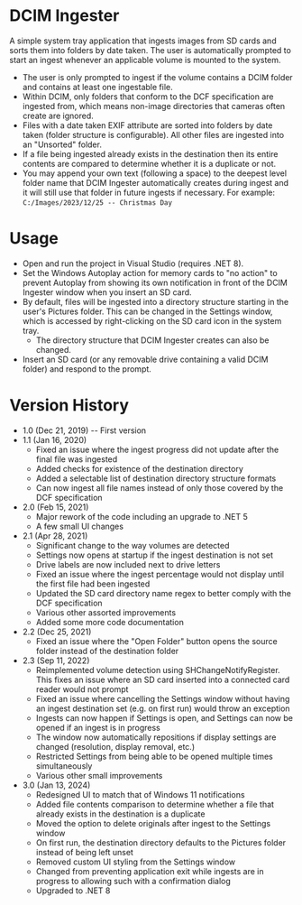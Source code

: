# DCIM Ingester
A simple system tray application that ingests images from SD cards and sorts them into folders by date taken. The user is automatically prompted to start an ingest whenever an applicable volume is mounted to the system.

- The user is only prompted to ingest if the volume contains a DCIM folder and contains at least one ingestable file.
- Within DCIM, only folders that conform to the DCF specification are ingested from, which means non-image directories that cameras often create are ignored.
- Files with a date taken EXIF attribute are sorted into folders by date taken (folder structure is configurable). All other files are ingested into an "Unsorted" folder.
- If a file being ingested already exists in the destination then its entire contents are compared to determine whether it is a duplicate or not.
- You may append your own text (following a space) to the deepest level folder name that DCIM Ingester automatically creates during ingest and it will still use that folder in future ingests if necessary. For example: `C:/Images/2023/12/25 -- Christmas Day`

# Usage
- Open and run the project in Visual Studio (requires .NET 8).
- Set the Windows Autoplay action for memory cards to "no action" to prevent Autoplay from showing its own notification in front of the DCIM Ingester window when you insert an SD card.
- By default, files will be ingested into a directory structure starting in the user's Pictures folder. This can be changed in the Settings window, which is accessed by right-clicking on the SD card icon in the system tray.
	- The directory structure that DCIM Ingester creates can also be changed.
- Insert an SD card (or any removable drive containing a valid DCIM folder) and respond to the prompt.

# Version History
- 1.0 (Dec 21, 2019) -- First version
- 1.1 (Jan 16, 2020)
	- Fixed an issue where the ingest progress did not update after the final file was ingested
	- Added checks for existence of the destination directory
	- Added a selectable list of destination directory structure formats
	- Can now ingest all file names instead of only those covered by the DCF specification
- 2.0 (Feb 15, 2021)
	- Major rework of the code including an upgrade to .NET 5
	- A few small UI changes
- 2.1 (Apr 28, 2021)
	- Significant change to the way volumes are detected
	- Settings now opens at startup if the ingest destination is not set
	- Drive labels are now included next to drive letters
	- Fixed an issue where the ingest percentage would not display until the first file had been ingested
	- Updated the SD card directory name regex to better comply with the DCF specification
	- Various other assorted improvements
	- Added some more code documentation
- 2.2 (Dec 25, 2021)
	- Fixed an issue where the "Open Folder" button opens the source folder instead of the destination folder
- 2.3 (Sep 11, 2022)
	- Reimplemented volume detection using SHChangeNotifyRegister. This fixes an issue where an SD card inserted into a connected card reader would not prompt
	- Fixed an issue where cancelling the Settings window without having an ingest destination set (e.g. on first run) would throw an exception
	- Ingests can now happen if Settings is open, and Settings can now be opened if an ingest is in progress
	- The window now automatically repositions if display settings are changed (resolution, display removal, etc.)
	- Restricted Settings from being able to be opened multiple times simultaneously
	- Various other small improvements
- 3.0 (Jan 13, 2024)
	- Redesigned UI to match that of Windows 11 notifications
	- Added file contents comparison to determine whether a file that already exists in the destination is a duplicate
	- Moved the option to delete originals after ingest to the Settings window
	- On first run, the destination directory defaults to the Pictures folder instead of being left unset
	- Removed custom UI styling from the Settings window
	- Changed from preventing application exit while ingests are in progress to allowing such with a confirmation dialog
	- Upgraded to .NET 8